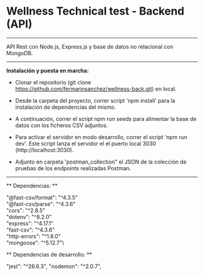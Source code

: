 
# Wellness Technical test - Backend (API)

---

API Rest con Node.js, Express.js y base de datos no relacional con MongoDB.

---

**Instalación y puesta en marcha:**

- Clonar el repositorio (git clone https://github.com/fermarinsanchez/wellness-back.git) en local.

- Desde la carpeta del proyecto, correr script 'npm install' para la instalación de dependencias del mismo.

- A continuación, correr el script npm run seeds para alimentar la base de datos con los ficheros CSV adjuntos.

- Para activar el servidor en modo desarrollo, correr el script 'npm run dev'. Este script lanza el servidor el el puerto local 3030 (http://localhost:3030).

- Adjunto en carpeta 'postman_collection" el JSON de la colección de pruebas de los endpoints realizadas Postman.

---

** Dependencias: **

 "@fast-csv/format": "^4.3.5"\
 "@fast-csv/parse": "^4.3.6"\
 "cors": "^2.8.5"\
 "dotenv": "^8.2.0"\
 "express": "^4.17.1"\
 "fast-csv": "^4.3.6"\
 "http-errors": "^1.8.0"\
 "mongoose": "^5.12.7"\
 
** Dependencias de desarrollo: **

"jest": "^26.6.3",
"nodemon": "^2.0.7",
 

